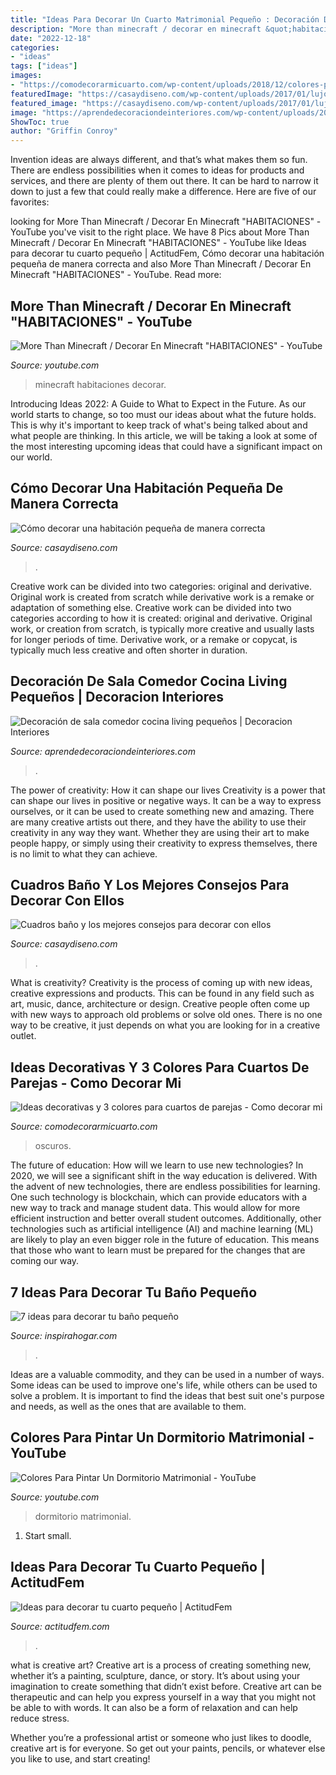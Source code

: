 ```yaml
---
title: "Ideas Para Decorar Un Cuarto Matrimonial Pequeño : Decoración De Sala Comedor Cocina Living Pequeños"
description: "More than minecraft / decorar en minecraft &quot;habitaciones&quot;"
date: "2022-12-18"
categories:
- "ideas"
tags: ["ideas"]
images:
- "https://comodecorarmicuarto.com/wp-content/uploads/2018/12/colores-para-cuartos-de-parejas-elegantes.jpg"
featuredImage: "https://casaydiseno.com/wp-content/uploads/2017/01/lujoso-especial-candelabros-estilos.jpeg"
featured_image: "https://casaydiseno.com/wp-content/uploads/2017/01/lujoso-especial-candelabros-estilos.jpeg"
image: "https://aprendedecoraciondeinteriores.com/wp-content/uploads/2019/06/Decoración-de-sala-comedor-cocina-living-pequenos.jpg"
ShowToc: true
author: "Griffin Conroy"
---
```



Invention ideas are always different, and that’s what makes them so fun. There are endless possibilities when it comes to ideas for products and services, and there are plenty of them out there. It can be hard to narrow it down to just a few that could really make a difference. Here are five of our favorites: 

	

		
looking for More Than Minecraft / Decorar En Minecraft &quot;HABITACIONES&quot; - YouTube you've visit to the right place. We have 8 Pics about More Than Minecraft / Decorar En Minecraft &quot;HABITACIONES&quot; - YouTube like Ideas para decorar tu cuarto pequeño | ActitudFem, Cómo decorar una habitación pequeña de manera correcta and also More Than Minecraft / Decorar En Minecraft &quot;HABITACIONES&quot; - YouTube. Read more:
		
    
## More Than Minecraft / Decorar En Minecraft &quot;HABITACIONES&quot; - YouTube

<img loading=lazy src="http://i.ytimg.com/vi/XYeGQNvoWG4/maxresdefault.jpg" onerror="this.onerror=null;this.src='https://tse3.mm.bing.net/th?id=OIP.9HMBfo0_ugSkvh6xbzLxrgHaEK&amp;pid=15.1';" alt="More Than Minecraft / Decorar En Minecraft &quot;HABITACIONES&quot; - YouTube">

_Source: youtube.com_

>minecraft habitaciones decorar. 

	

Introducing Ideas 2022: A Guide to What to Expect in the Future. As our world starts to change, so too must our ideas about what the future holds. This is why it's important to keep track of what's being talked about and what people are thinking. In this article, we will be taking a look at some of the most interesting upcoming ideas that could have a significant impact on our world.

    
## Cómo Decorar Una Habitación Pequeña De Manera Correcta

<img loading=lazy src="https://casaydiseno.com/wp-content/uploads/2018/01/como-decorar-una-habitacion-pequena.jpg" onerror="this.onerror=null;this.src='https://tse4.mm.bing.net/th?id=OIP.M4PSmAmR-i_xg7N4W8pAGwHaLH&amp;pid=15.1';" alt="Cómo decorar una habitación pequeña de manera correcta">

_Source: casaydiseno.com_

>. 

	

Creative work can be divided into two categories: original and derivative. Original work is created from scratch while derivative work is a remake or adaptation of something else.
Creative work can be divided into two categories according to how it is created: original and derivative. Original work, or creation from scratch, is typically more creative and usually lasts for longer periods of time. Derivative work, or a remake or copycat, is typically much less creative and often shorter in duration.

    
## Decoración De Sala Comedor Cocina Living Pequeños | Decoracion Interiores

<img loading=lazy src="https://aprendedecoraciondeinteriores.com/wp-content/uploads/2019/06/Decoración-de-sala-comedor-cocina-living-pequenos.jpg" onerror="this.onerror=null;this.src='https://tse3.mm.bing.net/th?id=OIP.6obK6cj8rz2sCyLal0mN4wHaFI&amp;pid=15.1';" alt="Decoración de sala comedor cocina living pequeños | Decoracion Interiores">

_Source: aprendedecoraciondeinteriores.com_

>. 

	

The power of creativity: How it can shape our lives
Creativity is a power that can shape our lives in positive or negative ways. It can be a way to express ourselves, or it can be used to create something new and amazing. There are many creative artists out there, and they have the ability to use their creativity in any way they want. Whether they are using their art to make people happy, or simply using their creativity to express themselves, there is no limit to what they can achieve.

    
## Cuadros Baño Y Los Mejores Consejos Para Decorar Con Ellos

<img loading=lazy src="https://casaydiseno.com/wp-content/uploads/2017/01/lujoso-especial-candelabros-estilos.jpeg" onerror="this.onerror=null;this.src='https://tse3.mm.bing.net/th?id=OIP.p-IjboJ3Di6IwBCa5EBvYAHaJ3&amp;pid=15.1';" alt="Cuadros baño y los mejores consejos para decorar con ellos">

_Source: casaydiseno.com_

>. 

	

What is creativity?
Creativity is the process of coming up with new ideas, creative expressions and products. This can be found in any field such as art, music, dance, architecture or design. Creative people often come up with new ways to approach old problems or solve old ones. There is no one way to be creative, it just depends on what you are looking for in a creative outlet.

    
## Ideas Decorativas Y 3 Colores Para Cuartos De Parejas - Como Decorar Mi

<img loading=lazy src="https://comodecorarmicuarto.com/wp-content/uploads/2018/12/colores-para-cuartos-de-parejas-elegantes.jpg" onerror="this.onerror=null;this.src='https://tse3.mm.bing.net/th?id=OIP.WMB0gPEZ_R9lmNnkwxasegAAAA&amp;pid=15.1';" alt="Ideas decorativas y 3 colores para cuartos de parejas - Como decorar mi">

_Source: comodecorarmicuarto.com_

>oscuros. 

	

The future of education: How will we learn to use new technologies?
In 2020, we will see a significant shift in the way education is delivered. With the advent of new technologies, there are endless possibilities for learning. One such technology is blockchain, which can provide educators with a new way to track and manage student data. This would allow for more efficient instruction and better overall student outcomes. Additionally, other technologies such as artificial intelligence (AI) and machine learning (ML) are likely to play an even bigger role in the future of education. This means that those who want to learn must be prepared for the changes that are coming our way.

    
## 7 Ideas Para Decorar Tu Baño Pequeño

<img loading=lazy src="https://inspirahogar.com/wp-content/uploads/2017/11/espejo.jpg" onerror="this.onerror=null;this.src='https://tse4.mm.bing.net/th?id=OIP.oJXapM8K47oEx5db4S7erAHaJ3&amp;pid=15.1';" alt="7 ideas para decorar tu baño pequeño">

_Source: inspirahogar.com_

>. 

	

Ideas are a valuable commodity, and they can be used in a number of ways. Some ideas can be used to improve one's life, while others can be used to solve a problem. It is important to find the ideas that best suit one's purpose and needs, as well as the ones that are available to them.

    
## Colores Para Pintar Un Dormitorio Matrimonial - YouTube

<img loading=lazy src="http://i.ytimg.com/vi/2kMeo-jNcsE/maxresdefault.jpg" onerror="this.onerror=null;this.src='https://tse4.mm.bing.net/th?id=OIP.eG5trwnUC80Iejpv0ANbGwHaEK&amp;pid=15.1';" alt="Colores Para Pintar Un Dormitorio Matrimonial - YouTube">

_Source: youtube.com_

>dormitorio matrimonial. 

	

1. Start small.

    
## Ideas Para Decorar Tu Cuarto Pequeño | ActitudFem

<img loading=lazy src="https://cdn2.actitudfem.com/media/files/styles/large_auto/public/ideas-para-decorar-tu-cuarto-pequeno.jpg" onerror="this.onerror=null;this.src='https://tse2.mm.bing.net/th?id=OIP.HdSW-9Omxihj70jU_i147QHaFj&amp;pid=15.1';" alt="Ideas para decorar tu cuarto pequeño | ActitudFem">

_Source: actitudfem.com_

>. 

	

what is creative art?
Creative art is a process of creating something new, whether it’s a painting, sculpture, dance, or story. It’s about using your imagination to create something that didn’t exist before. 
Creative art can be therapeutic and can help you express yourself in a way that you might not be able to with words. It can also be a form of relaxation and can help reduce stress. 

Whether you’re a professional artist or someone who just likes to doodle, creative art is for everyone. So get out your paints, pencils, or whatever else you like to use, and start creating!

